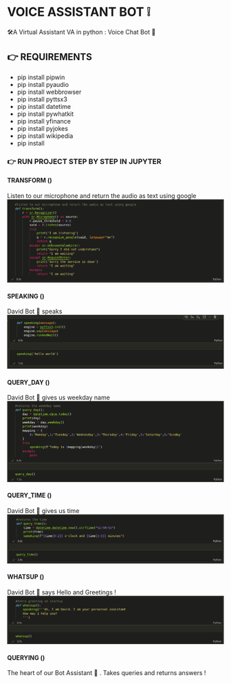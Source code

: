 # VOICE ASSISTANT BOT ❕

🛠️A Virtual Assistant VA in python  :  Voice Chat Bot 🤖


## 👉 REQUIREMENTS 

- pip install pipwin
- pip install pyaudio
- pip install webbrowser 
- pip install pyttsx3
- pip install datetime 
- pip install pywhatkit
- pip install yfinance 
- pip install pyjokes
- pip install wikipedia 
- pip install 

### 👉 RUN PROJECT STEP BY STEP IN JUPYTER 

#### TRANSFORM ()

Listen to our microphone and return the audio as text using google 
![Screenshot](transform.png)

#### SPEAKING ()

David Bot 🤖 speaks 
![Screenshot](speaking.png)

#### QUERY_DAY ()

David Bot 🤖 gives us weekday name 
![Screenshot](query_day.png)

#### QUERY_TIME ()

David Bot 🤖 gives us time 
![Screenshot](query_time.png)

#### WHATSUP ()

David Bot 🤖 says Hello and Greetings !
![Screenshot](whatsup.png)

#### QUERYING ()

The heart of our Bot  Assistant 🤖 . Takes queries and returns answers !







